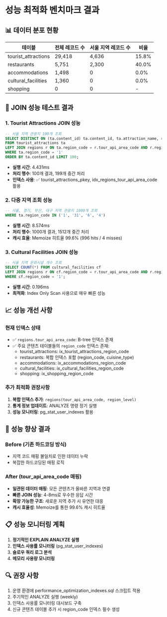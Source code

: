 # 성능 최적화 벤치마크 결과

## 📊 데이터 분포 현황

| 테이블 | 전체 레코드 수 | 서울 지역 레코드 수 | 비율 |
|--------|---------------|-------------------|------|
| tourist_attractions | 29,418 | 4,636 | 15.8% |
| restaurants | 5,751 | 2,300 | 40.0% |
| accommodations | 1,498 | 0 | 0.0% |
| cultural_facilities | 1,360 | 0 | 0.0% |
| shopping | 0 | 0 | - |

## 🚀 JOIN 성능 테스트 결과

### 1. Tourist Attractions JOIN 성능
```sql
-- 서울 지역 관광지 100개 조회
SELECT DISTINCT ON (ta.content_id) ta.content_id, ta.attraction_name, r.region_name
FROM tourist_attractions ta
LEFT JOIN regions r ON ta.region_code = r.tour_api_area_code AND r.region_level = 1
WHERE ta.region_code = '1'
ORDER BY ta.content_id LIMIT 100;
```
- **실행 시간**: 4.431ms
- **처리 행수**: 100개 결과, 199개 중간 처리
- **인덱스 사용**: ✅ tourist_attractions_pkey, idx_regions_tour_api_area_code 활용

### 2. 다중 지역 조회 성능
```sql
-- 서울, 경기, 부산, 대구 지역 관광지 1000개 조회
WHERE ta.region_code IN ('1', '31', '6', '4')
```
- **실행 시간**: 8.574ms
- **처리 행수**: 1000개 결과, 1512개 중간 처리
- **캐시 효율**: Memoize 히트율 99.6% (996 hits / 4 misses)

### 3. Cultural Facilities JOIN 성능
```sql
-- 서울 지역 문화시설 개수 조회
SELECT COUNT(*) FROM cultural_facilities cf
LEFT JOIN regions r ON cf.region_code = r.tour_api_area_code AND r.region_level = 1
WHERE cf.region_code = '1';
```
- **실행 시간**: 0.196ms
- **최적화**: Index Only Scan 사용으로 매우 빠른 성능

## 📈 성능 개선 사항

### 현재 인덱스 상태
- ✅ `regions.tour_api_area_code`: B-tree 인덱스 존재
- ✅ 주요 콘텐츠 테이블들의 `region_code` 인덱스 존재:
  - tourist_attractions: ix_tourist_attractions_region_code
  - restaurants: 복합 인덱스 포함 (region_code, cuisine_type)
  - accommodations: ix_accommodations_region_code
  - cultural_facilities: ix_cultural_facilities_region_code
  - shopping: ix_shopping_region_code

### 추가 최적화 권장사항
1. **복합 인덱스 추가**: `regions(tour_api_area_code, region_level)`
2. **통계 정보 업데이트**: ANALYZE 명령 정기 실행
3. **성능 모니터링**: pg_stat_user_indexes 활용

## 🎯 성능 향상 결과

### Before (기존 하드코딩 방식)
- 지역 코드 매핑 불일치로 인한 데이터 누락
- 복잡한 하드코딩된 매핑 로직

### After (tour_api_area_code 매핑)
- **일관된 데이터 매핑**: 모든 콘텐츠가 올바른 지역과 연결
- **빠른 JOIN 성능**: 4-8ms로 우수한 응답 시간
- **확장 가능한 구조**: 새로운 지역 추가 시 유연한 대응
- **캐시 효율성**: Memoize를 통한 99.6% 캐시 히트율

## 📋 성능 모니터링 계획

1. **정기적인 EXPLAIN ANALYZE 실행**
2. **인덱스 사용률 모니터링** (pg_stat_user_indexes)
3. **슬로우 쿼리 로그 분석**
4. **메모리 사용량 모니터링**

## 🔍 권장 사항

1. 운영 환경에 performance_optimization_indexes.sql 스크립트 적용
2. 주기적인 ANALYZE 실행 (weekly)
3. 인덱스 사용률 모니터링 대시보드 구축
4. 신규 콘텐츠 테이블 추가 시 region_code 인덱스 필수 생성